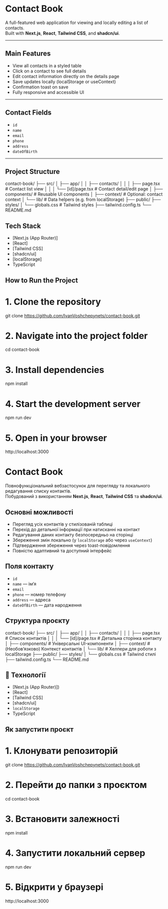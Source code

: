 # Contact Book

A full-featured web application for viewing and locally editing a list of contacts.  
Built with **Next.js**, **React**, **Tailwind CSS**, and **shadcn/ui**.

---

## Main Features

- View all contacts in a styled table
- Click on a contact to see full details
- Edit contact information directly on the details page
- Save updates locally (localStorage or useContext)
- Confirmation toast on save
- Fully responsive and accessible UI

---

## Contact Fields

- `id`
- `name`
- `email`
- `phone`
- `address`
- `dateOfBirth`

---

## Project Structure

contact-book/
├── src/
│ ├── app/
│ │ ├── contacts/
│ │ │ ├── page.tsx # Contact list view
│ │ │ └── [id]/page.tsx # Contact detail/edit page
│ ├── components/ # Reusable UI components
│ ├── context/ # Optional: contact context
│ └── lib/ # Data helpers (e.g. from localStorage)
├── public/
├── styles/
│ └── globals.css # Tailwind styles
├── tailwind.config.ts
└── README.md

## Tech Stack

- [Next.js (App Router)]
- [React]
- [Tailwind CSS]
- [shadcn/ui]
- [localStorage]
- TypeScript

## How to Run the Project

# 1. Clone the repository

git clone https://github.com/IvanVoshchepynets/contact-book.git

# 2. Navigate into the project folder

cd contact-book

# 3. Install dependencies

npm install

# 4. Start the development server

npm run dev

# 5. Open in your browser

http://localhost:3000

# Contact Book

Повнофункціональний вебзастосунок для перегляду та локального редагування списку контактів.  
Побудований з використанням **Next.js**, **React**, **Tailwind CSS** та **shadcn/ui**.

## Основні можливості

- Перегляд усіх контактів у стилізованій таблиці
- Перехід до детальної інформації при натисканні на контакт
- Редагування даних контакту безпосередньо на сторінці
- Збереження змін локально (у `localStorage` або через `useContext`)
- Підтвердження збереження через toast-повідомлення
- Повністю адаптивний та доступний інтерфейс

## Поля контакту

- `id`
- `name` — ім’я
- `email`
- `phone` — номер телефону
- `address` — адреса
- `dateOfBirth` — дата народження

## Структура проєкту

contact-book/
├── src/
│ ├── app/
│ │ ├── contacts/
│ │ │ ├── page.tsx # Список контактів
│ │ │ └── [id]/page.tsx # Детальна сторінка контакту
│ ├── components/ # Універсальні UI-компоненти
│ ├── context/ # (Необов’язково) Контекст контактів
│ └── lib/ # Хелпери для роботи з localStorage
├── public/
├── styles/
│ └── globals.css # Tailwind стилі
├── tailwind.config.ts
└── README.md

## 🧰 Технології

- [Next.js (App Router)])
- [React]
- [Tailwind CSS]
- [shadcn/ui]
- `localStorage`
- TypeScript

## Як запустити проєкт

# 1. Клонувати репозиторій

git clone https://github.com/IvanVoshchepynets/contact-book.git

# 2. Перейти до папки з проєктом

cd contact-book

# 3. Встановити залежності

npm install

# 4. Запустити локальний сервер

npm run dev

# 5. Відкрити у браузері

http://localhost:3000
